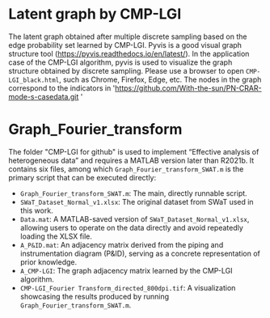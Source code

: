 # Latent graph by CMP-LGI
The latent graph obtained after multiple discrete sampling based on the edge probability set learned by CMP-LGI.
Pyvis is a good visual graph structure tool (https://pyvis.readthedocs.io/en/latest/). In the application case of the CMP-LGI algorithm, pyvis is used to visualize the graph structure obtained by discrete sampling. Please use a browser to open `CMP-LGI_black.html`, such as Chrome, Firefox, Edge, etc. The nodes in the graph correspond to the indicators in 'https://github.com/With-the-sun/PN-CRAR-mode-s-casedata.git '

# Graph_Fourier_transform
The folder "CMP-LGI for github" is used to implement “Effective analysis of heterogeneous data” and requires a MATLAB version later than R2021b. It contains six files, among which `Graph_Fourier_transform_SWAT.m` is the primary script that can be executed directly:

*   `Graph_Fourier_transform_SWAT.m`: The main, directly runnable script.
*   `SWaT_Dataset_Normal_v1.xlsx`: The original dataset from SWaT used in this work.
*   `Data.mat`: A MATLAB-saved version of `SWaT_Dataset_Normal_v1.xlsx`, allowing users to operate on the data directly and avoid repeatedly loading the XLSX file.
*   `A_P&ID.mat`: An adjacency matrix derived from the piping and instrumentation diagram (P&ID), serving as a concrete representation of prior knowledge.
*   `A_CMP-LGI`: The graph adjacency matrix learned by the CMP-LGI algorithm.
*   `CMP-LGI_Fourier Transform_directed_800dpi.tif`: A visualization showcasing the results produced by running `Graph_Fourier_transform_SWAT.m`.
